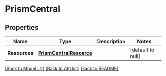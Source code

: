 # PrismCentral

## Properties
Name | Type | Description | Notes
------------ | ------------- | ------------- | -------------
**Resources** | [**PrismCentralResource**](prism_central_resource.md) |  | [default to null]

[[Back to Model list]](../README.md#documentation-for-models) [[Back to API list]](../README.md#documentation-for-api-endpoints) [[Back to README]](../README.md)
